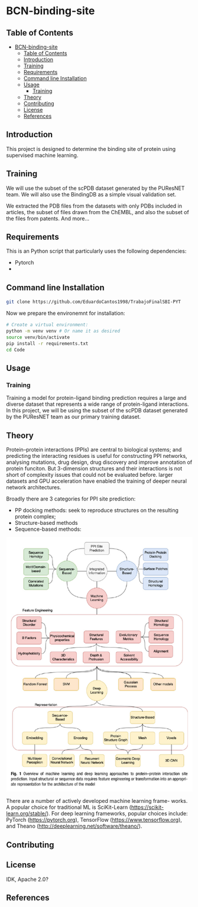 # BCN-binding-site
## Table of Contents
- [BCN-binding-site](#bcn-binding-site)
  - [Table of Contents](#table-of-contents)
  - [Introduction](#introduction)
  - [Training](#training)
  - [Requirements](#requirements)
  - [Command line Installation](#command-line-installation)
  - [Usage](#usage)
    - [Training](#training-1)
  - [Theory](#theory)
  - [Contributing](#contributing)
  - [License](#license)
  - [References](#references)

## Introduction
This project is designed to determine the binding site of protein using supervised machine learning.

## Training
We will use the subset of the scPDB dataset generated by the PUResNET team. We will also use the BindingDB as a simple visual validation set. 


We extracted the PDB files from the datasets with only PDBs included in articles, the subset of files drawn from the ChEMBL, and also the subset of the files from patents. And more…

## Requirements
This is an Python script that particularly uses the following dependencies:
- Pytorch
- 

## Command line Installation

```bash
git clone https://github.com/EduardoCantos1998/TrabajoFinalSBI-PYT
```

Now we prepare the environemnt for installation:

```bash
# Create a virtual environment:
python -m venv venv # Or name it as desired 
source venv/bin/activate
pip install -r requirements.txt
cd Code
```
## Usage

### Training
Training a model for protein-ligand binding prediction requires a large and diverse dataset that represents a wide range of protein-ligand interactions. In this project, we will be using the subset of the scPDB dataset generated by the PUResNET team as our primary training dataset.

## Theory
Protein–protein interactions (PPIs) are central to biological systems; and predicting the interacting residues is useful for constructing PPI networks, analysing mutations, drug design, drug discovery and improve annotation of protein funciton. But 3-dimension structures and their interactions is not short of complexity issues that could not be evaluated before. larger datasets and GPU acceleration have enabled the training of deeper neural network architectures.

Broadly there are 3 categories for PPI site prediction: 
- PP docking methods: seek to reproduce structures on the resulting protein complex;
- Structure-based methods
- Sequence-based methods: 
 
![overview](overview.png?raw=true)

There are a number of actively developed machine learning frame- works. A popular choice for traditional ML is SciKit-Learn (https://scikit-learn.org/stable/). For deep learning frameworks, popular choices include: PyTorch (https://pytorch.org), TensorFlow (https://www.tensorflow.org), and Theano (http://deeplearning.net/software/theano/).

## Contributing
## License
IDK, Apache 2.0?

## References


